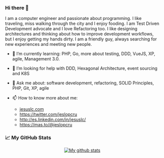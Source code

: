 ### Hi there 👋

I am a computer engineer and passionate about programming. I like traveling, miss walking through the city and I enjoy fooding. I am Test Driven Development advocate and I love Refactoring too. I like designing architectures and thinking about how to improve development workflows, but I enjoy getting my hands dirty. I am a friendly guy, always searching for new experiences and meeting new people.

- 🌱 I’m currently learning: PHP, Go, more about testing, DDD, VueJS, XP, agile, Management 3.0.

- 🤔 I’m looking for help with DDD, Hexagonal Architecture, event sourcing and K8S

- 💬 Ask me about: software development, refactoring, SOLID Principles, PHP, Git, XP, agile

- 📫  How to know more about me: 
  - [jesuslc.com](http://jesuslc.com)
  - https://twitter.com/jeslopcru
  - http://es.linkedin.com/in/jesuslc/
  - https://mas.to/@jeslopcru


<h3>📈 My GitHub Stats</h3>
<p align="center">
<a href="https://github.com/jeslopcru/github-readme-stats">
  <img align="center" src="https://github-readme-stats.anuraghazra1.vercel.app/api?username=jeslopcru&theme=vue&show_icons=true&line_height=27&include_all_commits=true" alt="My github stats" />
</a>  
</p>


